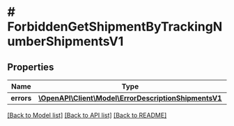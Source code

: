 # # ForbiddenGetShipmentByTrackingNumberShipmentsV1

## Properties

Name | Type | Description | Notes
------------ | ------------- | ------------- | -------------
**errors** | [**\OpenAPI\Client\Model\ErrorDescriptionShipmentsV1**](ErrorDescriptionShipmentsV1.md) |  | [optional]

[[Back to Model list]](../../README.md#models) [[Back to API list]](../../README.md#endpoints) [[Back to README]](../../README.md)
